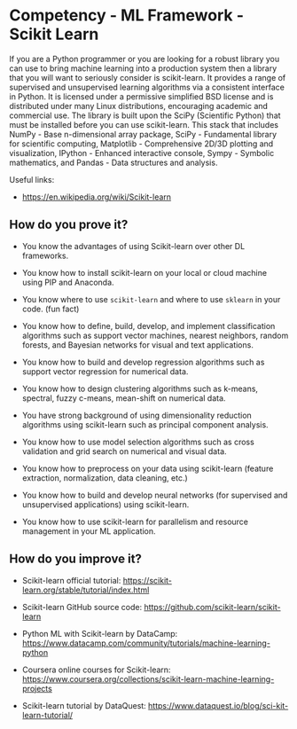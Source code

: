 # Competency - ML Framework - Scikit Learn

If you are a Python programmer or you are looking for a robust library you can use to bring machine learning into a production system then a library that you will want to seriously consider is scikit-learn. It provides a range of supervised and unsupervised learning algorithms via a consistent interface in Python. It is licensed under a permissive simplified BSD license and is distributed under many Linux distributions, encouraging academic and commercial use. The library is built upon the SciPy (Scientific Python) that must be installed before you can use scikit-learn. This stack that includes NumPy - Base n-dimensional array package, SciPy - Fundamental library for scientific computing, Matplotlib - Comprehensive 2D/3D plotting and visualization, IPython - Enhanced interactive console, Sympy - Symbolic mathematics, and Pandas - Data structures and analysis.

Useful links:

- https://en.wikipedia.org/wiki/Scikit-learn

## How do you prove it?

- You know the advantages of using Scikit-learn over other DL frameworks.

- You know how to install scikit-learn on your local or cloud machine using PIP and Anaconda.

- You know where to use `scikit-learn` and where to use `sklearn` in your code. (fun fact)

- You know how to define, build, develop, and implement classification algorithms such as support vector machines, nearest neighbors, random forests, and Bayesian networks for visual and text applications.

- You know how to build and develop regression algorithms such as support vector regression for numerical data.

- You know how to design clustering algorithms such as k-means, spectral, fuzzy c-means, mean-shift on numerical data.

- You have strong background of using dimensionality reduction algorithms using scikit-learn such as principal component analysis.

- You know how to use model selection algorithms such as cross validation and grid search on numerical and visual data.

- You know how to preprocess on your data using scikit-learn (feature extraction, normalization, data cleaning, etc.)

- You know how to build and develop neural networks (for supervised and unsupervised applications) using scikit-learn.

- You know how to use scikit-learn for parallelism and resource management in your ML application.

## How do you improve it?

- Scikit-learn official tutorial: https://scikit-learn.org/stable/tutorial/index.html

- Scikit-learn GitHub source code: https://github.com/scikit-learn/scikit-learn

- Python ML with Scikit-learn by DataCamp: https://www.datacamp.com/community/tutorials/machine-learning-python

- Coursera online courses for Scikit-learn: https://www.coursera.org/collections/scikit-learn-machine-learning-projects

- Scikit-learn tutorial by DataQuest: https://www.dataquest.io/blog/sci-kit-learn-tutorial/

